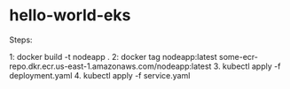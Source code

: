 # hello-world-eks

Steps:

1: docker build -t nodeapp .
2: docker tag nodeapp:latest some-ecr-repo.dkr.ecr.us-east-1.amazonaws.com/nodeapp:latest
3. kubectl apply -f deployment.yaml
4. kubectl apply -f service.yaml


